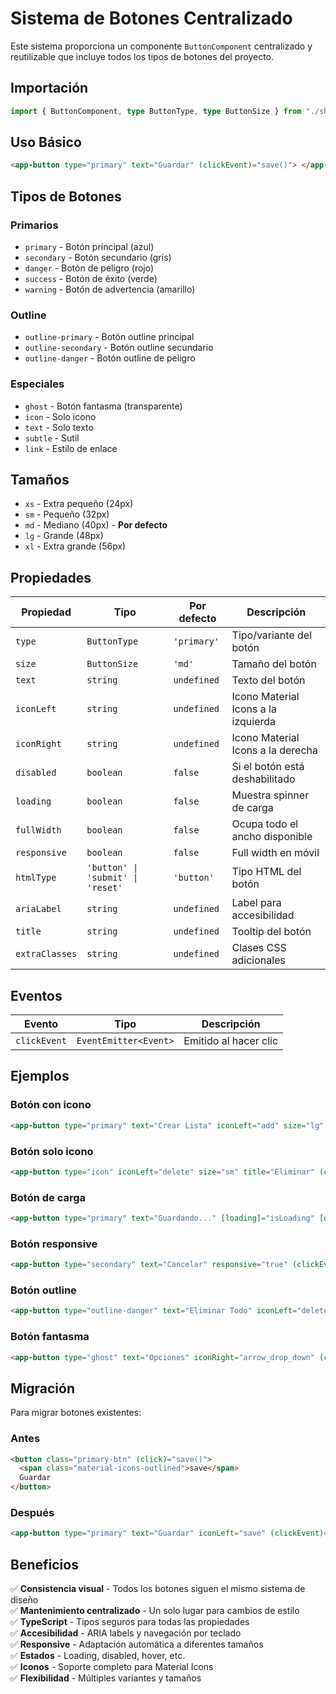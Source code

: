 # Sistema de Botones Centralizado

Este sistema proporciona un componente `ButtonComponent` centralizado y reutilizable que incluye todos los tipos de botones del proyecto.

## Importación

```typescript
import { ButtonComponent, type ButtonType, type ButtonSize } from "./shared/atomic/buttons";
```

## Uso Básico

```html
<app-button type="primary" text="Guardar" (clickEvent)="save()"> </app-button>
```

## Tipos de Botones

### Primarios

- `primary` - Botón principal (azul)
- `secondary` - Botón secundario (gris)
- `danger` - Botón de peligro (rojo)
- `success` - Botón de éxito (verde)
- `warning` - Botón de advertencia (amarillo)

### Outline

- `outline-primary` - Botón outline principal
- `outline-secondary` - Botón outline secundario
- `outline-danger` - Botón outline de peligro

### Especiales

- `ghost` - Botón fantasma (transparente)
- `icon` - Solo icono
- `text` - Solo texto
- `subtle` - Sutil
- `link` - Estilo de enlace

## Tamaños

- `xs` - Extra pequeño (24px)
- `sm` - Pequeño (32px)
- `md` - Mediano (40px) - **Por defecto**
- `lg` - Grande (48px)
- `xl` - Extra grande (56px)

## Propiedades

| Propiedad      | Tipo                              | Por defecto | Descripción                         |
| -------------- | --------------------------------- | ----------- | ----------------------------------- |
| `type`         | `ButtonType`                      | `'primary'` | Tipo/variante del botón             |
| `size`         | `ButtonSize`                      | `'md'`      | Tamaño del botón                    |
| `text`         | `string`                          | `undefined` | Texto del botón                     |
| `iconLeft`     | `string`                          | `undefined` | Icono Material Icons a la izquierda |
| `iconRight`    | `string`                          | `undefined` | Icono Material Icons a la derecha   |
| `disabled`     | `boolean`                         | `false`     | Si el botón está deshabilitado      |
| `loading`      | `boolean`                         | `false`     | Muestra spinner de carga            |
| `fullWidth`    | `boolean`                         | `false`     | Ocupa todo el ancho disponible      |
| `responsive`   | `boolean`                         | `false`     | Full width en móvil                 |
| `htmlType`     | `'button' \| 'submit' \| 'reset'` | `'button'`  | Tipo HTML del botón                 |
| `ariaLabel`    | `string`                          | `undefined` | Label para accesibilidad            |
| `title`        | `string`                          | `undefined` | Tooltip del botón                   |
| `extraClasses` | `string`                          | `undefined` | Clases CSS adicionales              |

## Eventos

| Evento       | Tipo                  | Descripción           |
| ------------ | --------------------- | --------------------- |
| `clickEvent` | `EventEmitter<Event>` | Emitido al hacer clic |

## Ejemplos

### Botón con icono

```html
<app-button type="primary" text="Crear Lista" iconLeft="add" size="lg" (clickEvent)="createList()"> </app-button>
```

### Botón solo icono

```html
<app-button type="icon" iconLeft="delete" size="sm" title="Eliminar" (clickEvent)="delete()"> </app-button>
```

### Botón de carga

```html
<app-button type="primary" text="Guardando..." [loading]="isLoading" [disabled]="isLoading" (clickEvent)="save()"> </app-button>
```

### Botón responsive

```html
<app-button type="secondary" text="Cancelar" responsive="true" (clickEvent)="cancel()"> </app-button>
```

### Botón outline

```html
<app-button type="outline-danger" text="Eliminar Todo" iconLeft="delete_sweep" (clickEvent)="deleteAll()"> </app-button>
```

### Botón fantasma

```html
<app-button type="ghost" text="Opciones" iconRight="arrow_drop_down" (clickEvent)="showOptions()"> </app-button>
```

## Migración

Para migrar botones existentes:

### Antes

```html
<button class="primary-btn" (click)="save()">
  <span class="material-icons-outlined">save</span>
  Guardar
</button>
```

### Después

```html
<app-button type="primary" text="Guardar" iconLeft="save" (clickEvent)="save()"> </app-button>
```

## Beneficios

✅ **Consistencia visual** - Todos los botones siguen el mismo sistema de diseño  
✅ **Mantenimiento centralizado** - Un solo lugar para cambios de estilo  
✅ **TypeScript** - Tipos seguros para todas las propiedades  
✅ **Accesibilidad** - ARIA labels y navegación por teclado  
✅ **Responsive** - Adaptación automática a diferentes tamaños  
✅ **Estados** - Loading, disabled, hover, etc.  
✅ **Iconos** - Soporte completo para Material Icons  
✅ **Flexibilidad** - Múltiples variantes y tamaños
